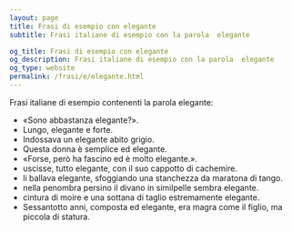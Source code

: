```yaml
---
layout: page
title: Frasi di esempio con elegante 
subtitle: Frasi italiane di esempio con la parola  elegante

og_title: Frasi di esempio con elegante 
og_description: Frasi italiane di esempio con la parola  elegante
og_type: website
permalink: /frasi/e/elegante.html
---
```


Frasi italiane di esempio contenenti la parola elegante:


- «Sono abbastanza elegante?».
- Lungo, elegante e forte.
- Indossava un elegante abito grigio.
- Questa donna è semplice ed elegante.
- «Forse, però ha fascino ed è molto elegante.».
- uscisse, tutto elegante, con il suo cappotto di cachemire.
- li ballava elegante, sfoggiando una stanchezza da maratona di tango.
- nella penombra persino il divano in similpelle sembra elegante.
- cintura di moire e una sottana di taglio estremamente elegante.
- Sessantotto anni, composta ed elegante, era magra come il figlio, ma piccola di statura.

